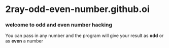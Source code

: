 # 2ray-odd-even-number.github.oi



### welcome to odd and even number hacking

You can pass in any number and the program will give your result as **odd** or as **even** a number